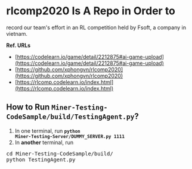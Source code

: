 # rlcomp2020 Is A Repo in Order to
record our team's effort in an RL competition held by Fsoft, a company in vietnam.

<b>Ref. URLs</b>
- [https://codelearn.io/game/detail/2212875#ai-game-upload](https://codelearn.io/game/detail/2212875#ai-game-upload)
- [https://github.com/xphongvn/rlcomp2020](https://github.com/xphongvn/rlcomp2020)
- [https://rlcomp.codelearn.io/index.html](https://rlcomp.codelearn.io/index.html)


## How to Run <code>Miner-Testing-CodeSample/build/TestingAgent.py</code>?
01. In one terminal, run <code><b>python Miner-Testing-Server/DUMMY_SERVER.py 1111</b></code>
02. In <b>another</b> terminal, run
<pre>
cd Miner-Testing-CodeSample/build/
python TestingAgent.py
</pre>


